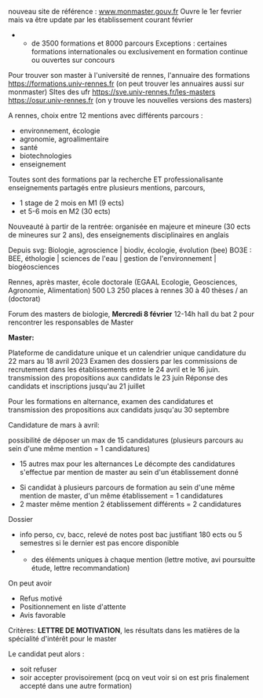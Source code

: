 
nouveau site de référence : www.monmaster.gouv.fr
Ouvre le 1er fevrier mais va être update par les établissement courant février

+ + de 3500 formations et 8000 parcours
Exceptions : certaines formations internationales ou exclusivement en formation continue ou ouvertes sur concours

Pour trouver son master à l'université de rennes, l'annuaire des formations 
https://formations.univ-rennes.fr
(on peut trouver les annuaires aussi sur monmaster)
SItes des ufr
https://sve.univ-rennes.fr/les-masters
https://osur.univ-rennes.fr
(on y trouve les nouvelles versions des masters)

A rennes, choix entre 12 mentions avec différents parcours :
- environnement, écologie
- agronomie, agroalimentaire
- santé
- biotechnologies
- enseignement

Toutes sont des formations par la recherche ET professionalisante
enseignements partagés entre plusieurs mentions, parcours,
- 1 stage de 2 mois en M1 (9 ects)
- et 5-6 mois en M2 (30 ects)


Nouveauté à partir de la rentrée: organisée en majeure et mineure (30 ects de mineures sur 2 ans), des enseignements disciplinaires en anglais

Depuis svg: Biologie, agroscience | biodiv, écologie, évolution (bee)
BO3E : BEE, éthologie | sciences de l'eau | gestion de l'environnement | biogéosciences

Rennes, après master, école doctorale (EGAAL Ecologie, Geosciences, Agronomie, Alimentation)
500 L3
250 places à rennes
30 à 40 thèses / an (doctorat)


Forum des masters de biologie, **Mercredi 8 février** 12-14h hall du bat 2 pour rencontrer les responsables de Master

**Master:**

Plateforme de candidature unique et un calendrier unique
candidature du 22 mars au 18 avril 2023
Examen des dossiers par les commissions de recrutement dans les établissements entre le 24 avril et le 16 juin.
transmission des propositions aux candidats le 23 juin
Réponse des candidats et inscriptions jusqu'au 21 juillet

Pour les formations en alternance, examen des candidatures et transmission des propositions aux candidats jusqu'au 30 septembre


Candidature de mars à avril:

possibilité de déposer un max de 15 candidatures (plusieurs parcours au sein d'une même mention = 1 candidatures)
+ 15 autres max pour les alternances
Le décompte des candidatures s'effectue par mention de master au sein d'un établissement donné
- Si candidat à plusieurs parcours de formation au sein d'une même mention de master, d'un même établissement = 1 candidatures
- 2 master même mention 2 établissement différents = 2 candidatures

Dossier
- info perso, cv, bacc, relevé de notes post bac justifiant 180 ects ou 5 semestres si le dernier est pas encore disponible
- + des éléments uniques à chaque mention (lettre motive, avi poursuitte étude, lettre recommandation)

On peut avoir
- Refus motivé
- Positionnement en liste d'attente
- Avis favorable

Critères: **LETTRE DE MOTIVATION**, les résultats dans les matières de la spécialité d'intérêt pour le master

Le candidat peut alors :
- soit refuser
- soir accepter provisoirement (pcq on veut voir si on est pris finalement accepté dans une autre formation)